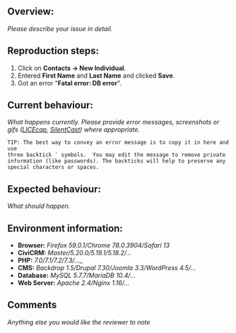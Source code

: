 Overview:
----------------------------------------
_Please describe your issue in detail._

Reproduction steps:
----------------------------------------
1. Click on **Contacts -> New Individual**.
1. Entered **First Name** and **Last Name** and clicked **Save**.
1. Got an error "**Fatal error: DB error**".

Current behaviour:
----------------------------------------
_What happens currently. Please provide error messages, screenshots or gifs ([LICEcap](http://www.cockos.com/licecap/), [SilentCast](https://github.com/colinkeenan/silentcast)) where appropriate._

```
TIP: The best way to convey an error message is to copy it in here and use
three backtick ` symbols.  You may edit the message to remove private
information (like passwords). The backticks will help to preserve any
special characters or spaces.
```

Expected behaviour:
----------------------------------------
_What should happen._

Environment information:
----------------------------------------

<!-- Some of the items below may not be relevant for every bug - if in doubt please include more information than you think is neccessary. -->

* __Browser:__ _Firefox 59.0.1/Chrome 78.0.3904/Safari 13_
* __CiviCRM:__ _Master/5.20.0/5.19.1/5.18.2/..._
* __PHP:__ _7.0/7.1/7.2/7.3/...__
* __CMS:__ _Backdrop 1.5/Drupal 7.30/Joomla 3.3/WordPress 4.5/..._
* __Database:__ _MySQL 5.7.7/MariaDB 10.4/..._
* __Web Server:__ _Apache 2.4/Nginx 1.16/..._

Comments
----------------------------------------
_Anything else you would like the reviewer to note_
